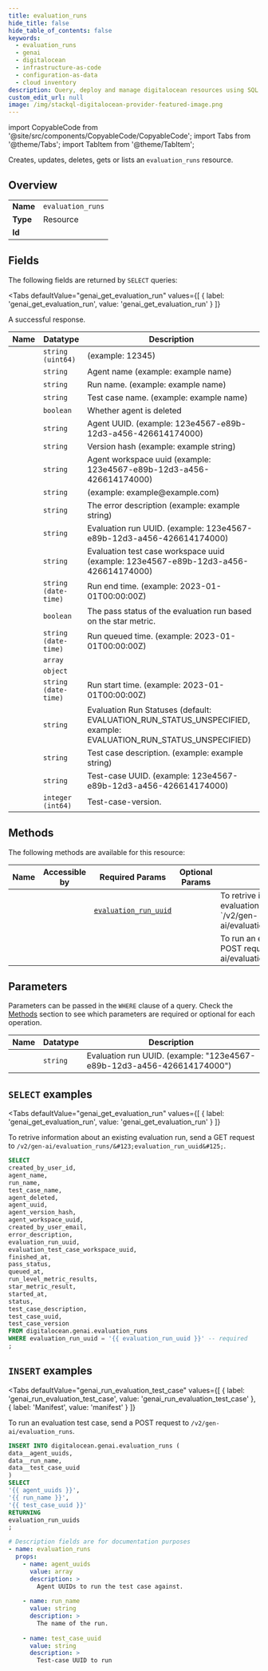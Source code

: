 ```yaml
--- 
title: evaluation_runs
hide_title: false
hide_table_of_contents: false
keywords:
  - evaluation_runs
  - genai
  - digitalocean
  - infrastructure-as-code
  - configuration-as-data
  - cloud inventory
description: Query, deploy and manage digitalocean resources using SQL
custom_edit_url: null
image: /img/stackql-digitalocean-provider-featured-image.png
---
```


import CopyableCode from '@site/src/components/CopyableCode/CopyableCode';
import Tabs from '@theme/Tabs';
import TabItem from '@theme/TabItem';

Creates, updates, deletes, gets or lists an <code>evaluation_runs</code> resource.

## Overview
<table><tbody>
<tr><td><b>Name</b></td><td><code>evaluation_runs</code></td></tr>
<tr><td><b>Type</b></td><td>Resource</td></tr>
<tr><td><b>Id</b></td><td><CopyableCode code="digitalocean.genai.evaluation_runs" /></td></tr>
</tbody></table>

## Fields

The following fields are returned by `SELECT` queries:

<Tabs
    defaultValue="genai_get_evaluation_run"
    values={[
        { label: 'genai_get_evaluation_run', value: 'genai_get_evaluation_run' }
    ]}
>
<TabItem value="genai_get_evaluation_run">

A successful response.

<table>
<thead>
    <tr>
    <th>Name</th>
    <th>Datatype</th>
    <th>Description</th>
    </tr>
</thead>
<tbody>
<tr>
    <td><CopyableCode code="created_by_user_id" /></td>
    <td><code>string (uint64)</code></td>
    <td> (example: 12345)</td>
</tr>
<tr>
    <td><CopyableCode code="agent_name" /></td>
    <td><code>string</code></td>
    <td>Agent name (example: example name)</td>
</tr>
<tr>
    <td><CopyableCode code="run_name" /></td>
    <td><code>string</code></td>
    <td>Run name. (example: example name)</td>
</tr>
<tr>
    <td><CopyableCode code="test_case_name" /></td>
    <td><code>string</code></td>
    <td>Test case name. (example: example name)</td>
</tr>
<tr>
    <td><CopyableCode code="agent_deleted" /></td>
    <td><code>boolean</code></td>
    <td>Whether agent is deleted</td>
</tr>
<tr>
    <td><CopyableCode code="agent_uuid" /></td>
    <td><code>string</code></td>
    <td>Agent UUID. (example: 123e4567-e89b-12d3-a456-426614174000)</td>
</tr>
<tr>
    <td><CopyableCode code="agent_version_hash" /></td>
    <td><code>string</code></td>
    <td>Version hash (example: example string)</td>
</tr>
<tr>
    <td><CopyableCode code="agent_workspace_uuid" /></td>
    <td><code>string</code></td>
    <td>Agent workspace uuid (example: 123e4567-e89b-12d3-a456-426614174000)</td>
</tr>
<tr>
    <td><CopyableCode code="created_by_user_email" /></td>
    <td><code>string</code></td>
    <td> (example: example@example.com)</td>
</tr>
<tr>
    <td><CopyableCode code="error_description" /></td>
    <td><code>string</code></td>
    <td>The error description (example: example string)</td>
</tr>
<tr>
    <td><CopyableCode code="evaluation_run_uuid" /></td>
    <td><code>string</code></td>
    <td>Evaluation run UUID. (example: 123e4567-e89b-12d3-a456-426614174000)</td>
</tr>
<tr>
    <td><CopyableCode code="evaluation_test_case_workspace_uuid" /></td>
    <td><code>string</code></td>
    <td>Evaluation test case workspace uuid (example: 123e4567-e89b-12d3-a456-426614174000)</td>
</tr>
<tr>
    <td><CopyableCode code="finished_at" /></td>
    <td><code>string (date-time)</code></td>
    <td>Run end time. (example: 2023-01-01T00:00:00Z)</td>
</tr>
<tr>
    <td><CopyableCode code="pass_status" /></td>
    <td><code>boolean</code></td>
    <td>The pass status of the evaluation run based on the star metric.</td>
</tr>
<tr>
    <td><CopyableCode code="queued_at" /></td>
    <td><code>string (date-time)</code></td>
    <td>Run queued time. (example: 2023-01-01T00:00:00Z)</td>
</tr>
<tr>
    <td><CopyableCode code="run_level_metric_results" /></td>
    <td><code>array</code></td>
    <td></td>
</tr>
<tr>
    <td><CopyableCode code="star_metric_result" /></td>
    <td><code>object</code></td>
    <td></td>
</tr>
<tr>
    <td><CopyableCode code="started_at" /></td>
    <td><code>string (date-time)</code></td>
    <td>Run start time. (example: 2023-01-01T00:00:00Z)</td>
</tr>
<tr>
    <td><CopyableCode code="status" /></td>
    <td><code>string</code></td>
    <td>Evaluation Run Statuses (default: EVALUATION_RUN_STATUS_UNSPECIFIED, example: EVALUATION_RUN_STATUS_UNSPECIFIED)</td>
</tr>
<tr>
    <td><CopyableCode code="test_case_description" /></td>
    <td><code>string</code></td>
    <td>Test case description. (example: example string)</td>
</tr>
<tr>
    <td><CopyableCode code="test_case_uuid" /></td>
    <td><code>string</code></td>
    <td>Test-case UUID. (example: 123e4567-e89b-12d3-a456-426614174000)</td>
</tr>
<tr>
    <td><CopyableCode code="test_case_version" /></td>
    <td><code>integer (int64)</code></td>
    <td>Test-case-version.</td>
</tr>
</tbody>
</table>
</TabItem>
</Tabs>

## Methods

The following methods are available for this resource:

<table>
<thead>
    <tr>
    <th>Name</th>
    <th>Accessible by</th>
    <th>Required Params</th>
    <th>Optional Params</th>
    <th>Description</th>
    </tr>
</thead>
<tbody>
<tr>
    <td><a href="#genai_get_evaluation_run"><CopyableCode code="genai_get_evaluation_run" /></a></td>
    <td><CopyableCode code="select" /></td>
    <td><a href="#parameter-evaluation_run_uuid"><code>evaluation_run_uuid</code></a></td>
    <td></td>
    <td>To retrive information about an existing evaluation run, send a GET request to `/v2/gen-ai/evaluation_runs/&#123;evaluation_run_uuid&#125;`.</td>
</tr>
<tr>
    <td><a href="#genai_run_evaluation_test_case"><CopyableCode code="genai_run_evaluation_test_case" /></a></td>
    <td><CopyableCode code="insert" /></td>
    <td></td>
    <td></td>
    <td>To run an evaluation test case, send a POST request to `/v2/gen-ai/evaluation_runs`.</td>
</tr>
</tbody>
</table>

## Parameters

Parameters can be passed in the `WHERE` clause of a query. Check the [Methods](#methods) section to see which parameters are required or optional for each operation.

<table>
<thead>
    <tr>
    <th>Name</th>
    <th>Datatype</th>
    <th>Description</th>
    </tr>
</thead>
<tbody>
<tr id="parameter-evaluation_run_uuid">
    <td><CopyableCode code="evaluation_run_uuid" /></td>
    <td><code>string</code></td>
    <td>Evaluation run UUID. (example: "123e4567-e89b-12d3-a456-426614174000")</td>
</tr>
</tbody>
</table>

## `SELECT` examples

<Tabs
    defaultValue="genai_get_evaluation_run"
    values={[
        { label: 'genai_get_evaluation_run', value: 'genai_get_evaluation_run' }
    ]}
>
<TabItem value="genai_get_evaluation_run">

To retrive information about an existing evaluation run, send a GET request to `/v2/gen-ai/evaluation_runs/&#123;evaluation_run_uuid&#125;`.

```sql
SELECT
created_by_user_id,
agent_name,
run_name,
test_case_name,
agent_deleted,
agent_uuid,
agent_version_hash,
agent_workspace_uuid,
created_by_user_email,
error_description,
evaluation_run_uuid,
evaluation_test_case_workspace_uuid,
finished_at,
pass_status,
queued_at,
run_level_metric_results,
star_metric_result,
started_at,
status,
test_case_description,
test_case_uuid,
test_case_version
FROM digitalocean.genai.evaluation_runs
WHERE evaluation_run_uuid = '{{ evaluation_run_uuid }}' -- required
;
```
</TabItem>
</Tabs>


## `INSERT` examples

<Tabs
    defaultValue="genai_run_evaluation_test_case"
    values={[
        { label: 'genai_run_evaluation_test_case', value: 'genai_run_evaluation_test_case' },
        { label: 'Manifest', value: 'manifest' }
    ]}
>
<TabItem value="genai_run_evaluation_test_case">

To run an evaluation test case, send a POST request to `/v2/gen-ai/evaluation_runs`.

```sql
INSERT INTO digitalocean.genai.evaluation_runs (
data__agent_uuids,
data__run_name,
data__test_case_uuid
)
SELECT 
'{{ agent_uuids }}',
'{{ run_name }}',
'{{ test_case_uuid }}'
RETURNING
evaluation_run_uuids
;
```
</TabItem>
<TabItem value="manifest">

```yaml
# Description fields are for documentation purposes
- name: evaluation_runs
  props:
    - name: agent_uuids
      value: array
      description: >
        Agent UUIDs to run the test case against.
        
    - name: run_name
      value: string
      description: >
        The name of the run.
        
    - name: test_case_uuid
      value: string
      description: >
        Test-case UUID to run
        
```
</TabItem>
</Tabs>
